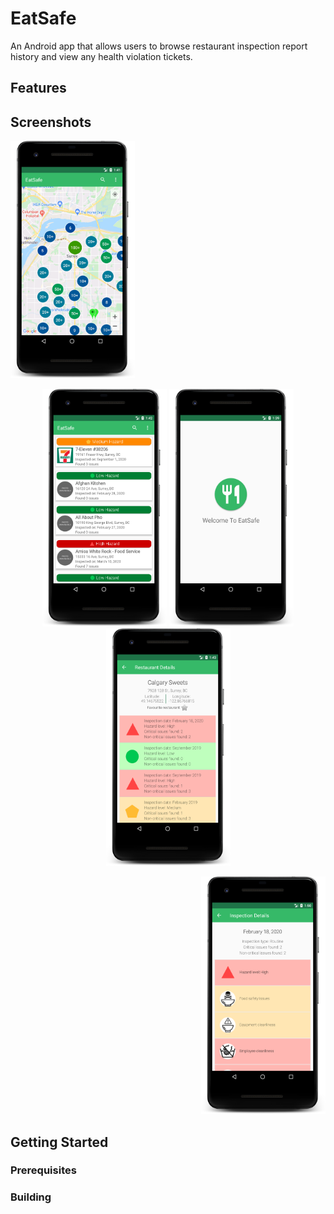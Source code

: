 # EatSafe
An Android app that allows users to browse restaurant inspection report history and view any health violation tickets.

## Features

## Screenshots

<p align="left">
  <img src="https://github.com/icextreme/eatsafe/blob/master/images/Map.png" height="380" width="199"/>
</p>

<p align="center">
  <img src="https://github.com/icextreme/eatsafe/blob/master/images/List.png" height="380" width="199"/>
  <img src="https://github.com/icextreme/eatsafe/blob/master/images/Welcome.png" height="380" width="199"/>
  <img src="https://github.com/icextreme/eatsafe/blob/master/images/Inspections.png" height="380" width="199"/>
</p>

<p align="right">
  <img src="https://github.com/icextreme/eatsafe/blob/master/images/Violations.png" height="380" width="199"/>
</p>


## Getting Started
### Prerequisites
### Building
